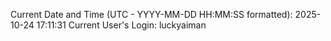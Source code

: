 Current Date and Time (UTC - YYYY-MM-DD HH:MM:SS formatted): 2025-10-24 17:11:31
Current User's Login: luckyaiman
